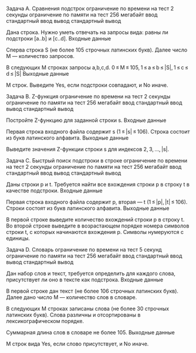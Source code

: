 Задача A. Сравнения подстрок
ограничение по времени на тест
2 секунды
ограничение по памяти на тест
256 мегабайт
ввод
стандартный ввод
вывод
стандартный вывод

Дана строка. Нужно уметь отвечать на запросы вида: равны ли подстроки [a..b] и [c..d].
Входные данные

Сперва строка S (не более 105 строчных латинских букв). Далее число M — количество запросов.

В следующих M строках запросы a,b,c,d. 0 ≤ M ≤ 105, 1 ≤ a ≤ b ≤ |S|, 1 ≤ c ≤ d ≤ |S|
Выходные данные

M строк. Выведите Yes, если подстроки совпадают, и No иначе. 



Задача B. Z-функция
ограничение по времени на тест
2 секунды
ограничение по памяти на тест
256 мегабайт
ввод
стандартный ввод
вывод
стандартный вывод

Постройте Z-функцию для заданной строки s.
Входные данные

Первая строка входного файла содержит s (1 ≤ |s| ≤ 106). Строка состоит из букв латинского алфавита.
Выходные данные

Выведите значения Z-функции строки s для индексов 2, 3, ..., |s|.



Задача C. Быстрый поиск подстроки в строке
ограничение по времени на тест
2 секунды
ограничение по памяти на тест
256 мегабайт
ввод
стандартный ввод
вывод
стандартный вывод

Даны строки p и t. Требуется найти все вхождения строки p в строку t в качестве подстроки.
Входные данные

Первая строка входного файла содержит p, вторая — t (1 ≤ |p|, |t| ≤ 106). Строки состоят из букв латинского алфавита.
Выходные данные

В первой строке выведите количество вхождений строки p в строку t. Во второй строке выведите в возрастающем порядке номера символов строки t, с которых начинаются вхождения p. Символы нумеруются с единицы.



Задача D. Словарь
ограничение по времени на тест
5 секунд
ограничение по памяти на тест
256 мегабайт
ввод
стандартный ввод
вывод
стандартный вывод

Дан набор слов и текст, требуется определить для каждого слова, присутствует ли оно в тексте как подстрока.
Входные данные

В первой строке дан текст (не более 106 строчных латинских букв). Далее дано число M — количество слов в словаре.

В следующих M строках записаны слова (не более 30 строчных латинских букв). Слова различны и отсортированы в лексикографическом порядке.

Суммарная длина слов в словаре не более 105.
Выходные данные

M строк вида Yes, если слово присутствует, и No иначе.
